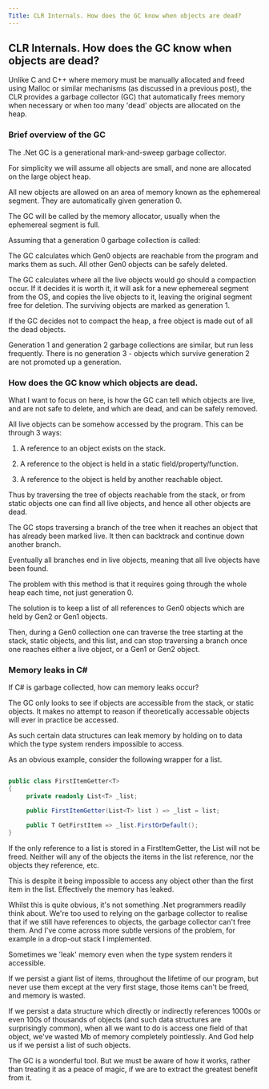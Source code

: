 ```yaml
---
Title: CLR Internals. How does the GC know when objects are dead?
---
```

## CLR Internals. How does the GC know when objects are dead?

Unlike C and C++ where memory must be manually allocated and freed using Malloc or similar mechanisms (as discussed in a previous post), the CLR provides a garbage collector (GC) that automatically frees memory when necessary or when too many 'dead' objects are allocated on the heap.

### Brief overview of the GC

The .Net GC is a generational mark-and-sweep garbage collector.

For simplicity we will assume all objects are small, and none are allocated on the large object heap.

All new objects are allowed on an area of memory known as the ephemereal segment. They are automatically given generation 0.

The GC will be called by the memory allocator, usually when the ephemereal segment is full.

Assuming that a generation 0 garbage collection is called:

The GC calculates which Gen0 objects are reachable from the program and marks them as such. All other Gen0 objects can be safely deleted.

The GC calculates where all the live objects would go should a compaction occur. If it decides it is worth it, it will ask for a new ephemereal segment from the OS, and copies the live objects to it, leaving the original segment free for deletion. The surviving objects are marked as generation 1.

If the GC decides not to compact the heap, a free object is made out of all the dead objects.

Generation 1 and generation 2 garbage collections are similar, but run less frequently. There is no generation 3 - objects which survive generation 2 are not promoted up a generation.

### How does the GC know which objects are dead.

What I want to focus on here, is how the GC can tell which objects are live, and are not safe to delete, and which are dead, and can be safely removed.

All live objects can be somehow accessed by the program. This can be through 3 ways:

1. A reference to an object exists on the stack.

2. A reference to the object is held in a static field/property/function.

3. A reference to the object is held by another reachable object.

Thus by traversing the tree of objects reachable from  the stack, or from static objects one can find all live objects, and hence all other objects are dead.

The GC stops traversing a branch of the tree when it reaches an object that has already been marked live. It then can backtrack and continue down another branch.

Eventually all branches end in live objects, meaning that all live objects have been found.

The problem with this method is that it requires going through the whole heap each time, not just generation 0.

The solution is to keep a list of all references to Gen0 objects which are held by Gen2 or Gen1 objects.

Then, during a Gen0 collection one can traverse the tree starting at the stack, static objects, and this list, and can stop traversing a branch once one reaches either a live object, or a Gen1 or Gen2 object.

### Memory leaks in C#

If C# is garbage collected, how can memory leaks occur?

The GC only looks to see if objects are accessible from the stack, or static objects. It makes no attempt to reason if theoretically accessable objects will ever in practice be accessed.

As such certain data structures can leak memory by holding on to data which the type system renders impossible to access.

As an obvious example, consider the following wrapper for a list.

``` csharp

public class FirstItemGetter<T>
{
     private readonly List<T> _list;

     public FirstItemGetter(List<T> list ) => _list = list;

     public T GetFirstItem => _list.FirstOrDefault();
}

```

If the only reference to a list is stored in a FirstItemGetter, the List will not be freed. Neither will any of the objects the items in the list reference, nor the objects they reference, etc.

This is despite it being impossible to access any object other than the first item in the list. Effectively the memory has leaked.

Whilst this is quite obvious, it's not something .Net programmers readily think about. We're too used to relying on the garbage collector to realise that if we still have references to objects, the garbage collector can't free them. And I've come across more subtle versions of the problem, for example in a drop-out stack I implemented.

Sometimes we 'leak' memory even when the type system renders it accessible.

If we persist a giant list of items, throughout the lifetime of our program, but never use them except at the very first stage, those items can't be freed, and memory is wasted.

If we persist a data structure which directly or indirectly references 1000s or even 100s of thousands of objects (and such data structures are surprisingly common), when all we want to do is access one field of that object, we've wasted Mb of memory completely pointlessly. And God help us if we persist a list of such objects.

The GC is a wonderful tool. But we must be aware of how it works, rather than treating it as a peace of magic, if we are to extract the greatest benefit from it.
